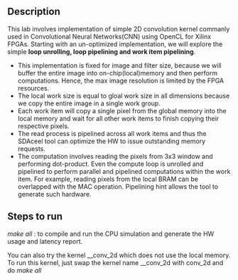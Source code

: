 ## Description
This lab involves implementation of simple 2D convolution kernel commanly used in Convolutional Neural Networks(CNN) using OpenCL for Xilinx FPGAs. Starting with an un-optimized implementation, we will explore the simple **loop unrolling, loop pipelining and work item pipelining**.

- This implementation is fixed for image and filter size, because we will buffer the entire image into on-chip(local)memory and then perform computations. Hence, the max image resolution is limited by the FPGA resources.
- The local work size is equal to gloal work size in all dimensions because we copy the entire image in a single work group.
- Each work item will copy a single pixel from the global memory into the local memory and wait for all other work items to finish copying their respective pixels.
- The read process is pipelined across all work items and thus the SDAceel tool can optimize the HW to issue outstanding memory requests.
- The computation involves reading the pixels from 3x3 window and performing dot-product. Even the compute loop is unrolled and pipelined to perform parallel and pipelined computations within the work item. For example, reading pixels from the local BRAM can be overlapped with the MAC operation. Pipelining hint allows the tool to generate such hardware.

## Steps to run
_make all_ : to compile and run the CPU simulation and generate the HW usage and latency report.

You can also try the kernel __conv_2d which does not use the local memory. To run this kernel, just swap the kernel name __conv_2d with conv_2d and do _make all_
